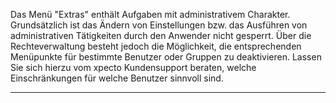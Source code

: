 Das Menü "Extras" enthält Aufgaben mit administrativem Charakter. Grundsätzlich ist das Ändern von Einstellungen bzw. das
Ausführen von administrativen Tätigkeiten durch den Anwender nicht gesperrt. Über die Rechteverwaltung besteht jedoch die Möglichkeit,
die entsprechenden Menüpunkte für bestimmte Benutzer oder Gruppen zu deaktivieren. Lassen Sie sich hierzu vom xpecto Kundensupport beraten,
welche Einschränkungen für welche Benutzer sinnvoll sind.

** **
